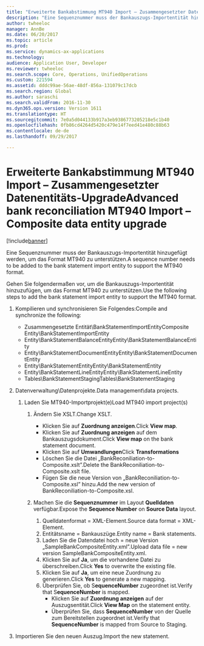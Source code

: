 ```yaml
---
title: "Erweiterte Bankabstimmung MT940 Import – Zusammengesetzter Datenentitäts-Upgrade"
description: "Eine Sequenznummer muss der Bankauszugs-Importentität hinzugefügt werden, um das Format MT940 zu unterstützen."
author: twheeloc
manager: AnnBe
ms.date: 06/20/2017
ms.topic: article
ms.prod: 
ms.service: dynamics-ax-applications
ms.technology: 
audience: Application User, Developer
ms.reviewer: twheeloc
ms.search.scope: Core, Operations, UnifiedOperations
ms.custom: 221594
ms.assetid: dddc99ae-56ae-48df-856a-131079c17dcb
ms.search.region: Global
ms.author: saraschi
ms.search.validFrom: 2016-11-30
ms.dyn365.ops.version: Version 1611
ms.translationtype: HT
ms.sourcegitcommit: 7e0a5d044133b917a3eb9386773205218e5c1b40
ms.openlocfilehash: 0fb86cd4264d5420c479e14f7eed41e480c88b63
ms.contentlocale: de-de
ms.lasthandoff: 09/29/2017

---
```


# <a name="advanced-bank-reconciliation-mt940-import--composite-data-entity-upgrade"></a><span data-ttu-id="6fa88-103">Erweiterte Bankabstimmung MT940 Import – Zusammengesetzter Datenentitäts-Upgrade</span><span class="sxs-lookup"><span data-stu-id="6fa88-103">Advanced bank reconciliation MT940 Import – Composite data entity upgrade</span></span>

[!include[banner](../includes/banner.md)]


<span data-ttu-id="6fa88-104">Eine Sequenznummer muss der Bankauszugs-Importentität hinzugefügt werden, um das Format MT940 zu unterstützen.</span><span class="sxs-lookup"><span data-stu-id="6fa88-104">A sequence number needs to be added to the bank statement import entity to support the MT940 format.</span></span> 

<span data-ttu-id="6fa88-105">Gehen Sie folgendermaßen vor, um die Bankauszugs-Importentität hinzuzufügen, um das Format MT940 zu unterstützen.</span><span class="sxs-lookup"><span data-stu-id="6fa88-105">Use the following steps to add the bank statement import entity to support the MT940 format.</span></span>

1.  <span data-ttu-id="6fa88-106">Kompilieren und synchronisieren Sie Folgendes:</span><span class="sxs-lookup"><span data-stu-id="6fa88-106">Compile and synchronize the following:</span></span>
    -   <span data-ttu-id="6fa88-107">Zusammengesetzte Entität\\BankStatementImportEntity</span><span class="sxs-lookup"><span data-stu-id="6fa88-107">Composite Entity\\BankStatementImportEntity</span></span>
    -   <span data-ttu-id="6fa88-108">Entity\\BankStatementBalanceEntity</span><span class="sxs-lookup"><span data-stu-id="6fa88-108">Entity\\BankStatementBalanceEntity</span></span>
    -   <span data-ttu-id="6fa88-109">Entity\\BankStatementDocumentEntity</span><span class="sxs-lookup"><span data-stu-id="6fa88-109">Entity\\BankStatementDocumentEntity</span></span>
    -   <span data-ttu-id="6fa88-110">Entity\\BankStatementEntity</span><span class="sxs-lookup"><span data-stu-id="6fa88-110">Entity\\BankStatementEntity</span></span>
    -   <span data-ttu-id="6fa88-111">Entity\\BankStatementLineEntity</span><span class="sxs-lookup"><span data-stu-id="6fa88-111">Entity\\BankStatementLineEntity</span></span>
    -   <span data-ttu-id="6fa88-112">Tables\\BankStatementStaging</span><span class="sxs-lookup"><span data-stu-id="6fa88-112">Tables\\BankStatementStaging</span></span>

2.  <span data-ttu-id="6fa88-113">Datenverwaltung\\Datenprojekte.</span><span class="sxs-lookup"><span data-stu-id="6fa88-113">Data management\\data projects.</span></span>
    1.  <span data-ttu-id="6fa88-114">Laden Sie MT940-Importprojekt(e)</span><span class="sxs-lookup"><span data-stu-id="6fa88-114">Load MT940 import project(s)</span></span>
        1.  <span data-ttu-id="6fa88-115">Ändern Sie XSLT.</span><span class="sxs-lookup"><span data-stu-id="6fa88-115">Change XSLT.</span></span>
            -   <span data-ttu-id="6fa88-116">Klicken Sie auf **Zuordnung anzeigen**.</span><span class="sxs-lookup"><span data-stu-id="6fa88-116">Click **View map**.</span></span>
            -   <span data-ttu-id="6fa88-117">Klicken Sie auf **Zuordnung anzeigen** auf dem Bankauszugsdokument.</span><span class="sxs-lookup"><span data-stu-id="6fa88-117">Click **View map** on the bank statement document.</span></span>
            -   <span data-ttu-id="6fa88-118">Klicken Sie auf **Umwandlungen**</span><span class="sxs-lookup"><span data-stu-id="6fa88-118">Click **Transformations**</span></span>
            -   <span data-ttu-id="6fa88-119">Löschen Sie die Datei „BankReconiliation-to-Composite.xslt”.</span><span class="sxs-lookup"><span data-stu-id="6fa88-119">Delete the BankReconiliation-to-Composite.xslt file.</span></span>
            -   <span data-ttu-id="6fa88-120">Fügen Sie die neue Version von „BankReconiliation-to-Composite.xsl” hinzu.</span><span class="sxs-lookup"><span data-stu-id="6fa88-120">Add the new version of BankReconiliation-to-Composite.xsl.</span></span>

        2.  <span data-ttu-id="6fa88-121">Machen Sie die **Sequenznummer** im Layout **Quelldaten** verfügbar.</span><span class="sxs-lookup"><span data-stu-id="6fa88-121">Expose the **Sequence Number** on **Source Data** layout.</span></span>
            1.  <span data-ttu-id="6fa88-122">Quelldatenformat = XML-Element.</span><span class="sxs-lookup"><span data-stu-id="6fa88-122">Source data format = XML-Element.</span></span>
            2.  <span data-ttu-id="6fa88-123">Entitätsname = Bankauszüge.</span><span class="sxs-lookup"><span data-stu-id="6fa88-123">Entity name = Bank statements.</span></span>
            3.  <span data-ttu-id="6fa88-124">Laden Sie die Datendatei hoch = neue Version „SampleBankCompositeEntity.xml”.</span><span class="sxs-lookup"><span data-stu-id="6fa88-124">Upload data file = new version SampleBankCompositeEntity.xml.</span></span>
            4.  <span data-ttu-id="6fa88-125">Klicken Sie auf **Ja**, um die vorhandene Datei zu überschreiben.</span><span class="sxs-lookup"><span data-stu-id="6fa88-125">Click **Yes** to overwrite the existing file.</span></span>
            5.  <span data-ttu-id="6fa88-126">Klicken Sie auf **Ja**, um eine neue Zuordnung zu generieren.</span><span class="sxs-lookup"><span data-stu-id="6fa88-126">Click **Yes** to generate a new mapping.</span></span>
            6.  <span data-ttu-id="6fa88-127">Überprüfen Sie, ob S**equenceNumber** zugeordnet ist.</span><span class="sxs-lookup"><span data-stu-id="6fa88-127">Verify that S**equenceNumber** is mapped.</span></span>
                -   <span data-ttu-id="6fa88-128">Klicken Sie auf **Zuordnung anzeigen** auf der Auszugsentität.</span><span class="sxs-lookup"><span data-stu-id="6fa88-128">Click **View Map** on the statement entity.</span></span>
                -   <span data-ttu-id="6fa88-129">Überprüfen Sie, dass **SequenceNumber** von der Quelle zum Bereitstellen zugeordnet ist.</span><span class="sxs-lookup"><span data-stu-id="6fa88-129">Verify that **SequenceNumber** is mapped from Source to Staging.</span></span>

3.  <span data-ttu-id="6fa88-130">Importieren Sie den neuen Auszug.</span><span class="sxs-lookup"><span data-stu-id="6fa88-130">Import the new statement.</span></span>





